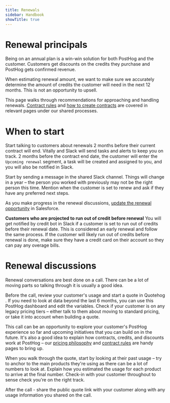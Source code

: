 ```yaml
---
title: Renewals
sidebar: Handbook
showTitle: true
---
```


# Renewal principals
Being on an annual plan is a win-win solution for both PostHog and the customer. Customers get discounts on the credits they purchase and PostHog gets confirmed revenue.

When estimating renewal amount, we want to make sure we accurately determine the amount of credits the customer will need in the next 12 months. This is not an opportunity to upsell.

This page walks through recommendations for approaching and handling renewals. [Contract rules](/handbook/growth/sales/contract-rules) and [how to create contracts](/handbook/growth/sales/contracts) are covered in relevant pages under our shared processes. 

# When to start
Start talking to customers about renewals 2 months before their current contract will end. Vitally and Slack will send tasks and alerts to keep you on track. 2 months before the contract end date, the customer will enter the `Upcoming renewal` segment, a task will be created and assigned to you, and you will also be notified in Slack.

Start by sending a message in the shared Slack channel. Things will change in a year – the person you worked with previously may not be the right person this time. Mention when the customer is set to renew and ask if they have any preferred next steps.

As you make progress in the renewal discussions, [update the renewal opportunity](/handbook/growth/sales/crm#renewal-pipeline) in Salesforce. 

**Customers who are projected to run out of credit before renewal**
You will get notified by credit bot in Slack if a customer is set to run out of credits before their renewal date. This is considered an early renewal and follow the same process. If the customer will likely run out of credits before renewal is done, make sure they have a credit card on their account so they can pay any overage bills.

# Renewal discussions
Renewal conversations are best done on a call. There can be a lot of moving parts so talking through it is usually a good idea. 

Before the call, review your customer's usage and start a quote in <PrivateLink url="https://quote.posthog.com/"> Quotehog </PrivateLink>. If you need to look at data beyond the last 6 months, you can use <PrivateLink url="https://us.posthog.com/project/2/dashboard/374922"> this PostHog dashboard </PrivateLink> and edit the variables. Check if your customer is on any legacy pricing tiers – either talk to them about moving to standard pricing, or take it into account when building a quote. 

This call can be an opportunity to explore your customer's PostHog experience so far and upcoming initiatives that you can build on in the future. It's also a good idea to explain how contracts, credits, and discounts work at PostHog – our [pricing philosophy](/pricing/philosophy) and [contract rules](/handbook/growth/sales/contract-rules) are handy pages to bring up.

When you walk through the quote, start by looking at their past usage – try to anchor to the main products they're using as there can be a lot of numbers to look at. Explain how you estimated the usage for each product to arrive at the final number. Check-in with your customer throughout to sense check you're on the right track.

After the call - share the public quote link with your customer along with any usage information you shared on the call. 